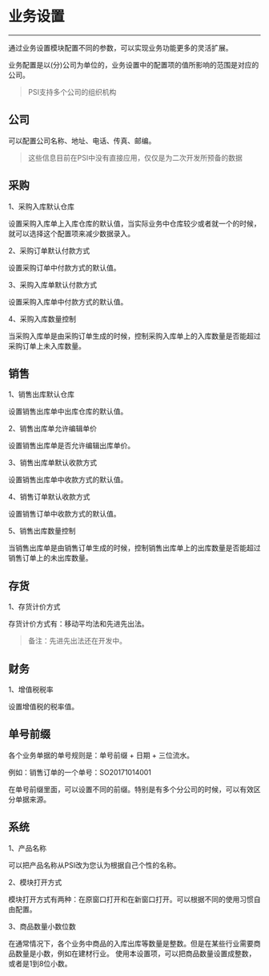 # 业务设置

---

通过业务设置模块配置不同的参数，可以实现业务功能更多的灵活扩展。

业务配置是以(分)公司为单位的，业务设置中的配置项的值所影响的范围是对应的公司。

> PSI支持多个公司的组织机构

## 公司

可以配置公司名称、地址、电话、传真、邮编。

> 这些信息目前在PSI中没有直接应用，仅仅是为二次开发所预备的数据

## 采购

1、采购入库默认仓库

设置采购入库单上入库仓库的默认值，当实际业务中仓库较少或者就一个的时候，就可以选择这个配置项来减少数据录入。

2、采购订单默认付款方式

设置采购订单中付款方式的默认值。

3、采购入库单默认付款方式

设置采购入库单中付款方式的默认值。

4、采购入库数量控制

当采购入库单是由采购订单生成的时候，控制采购入库单上的入库数量是否能超过采购订单上未入库数量。


## 销售

1、销售出库默认仓库

设置销售出库单中出库仓库的默认值。

2、销售出库单允许编辑单价

设置销售出库单是否允许编辑出库单价。

3、销售出库单默认收款方式

设置销售出库单中收款方式的默认值。

4、销售订单默认收款方式

设置销售订单中收款方式的默认值。

5、销售出库数量控制

当销售出库单是由销售订单生成的时候，控制销售出库单上的出库数量是否能超过销售订单上的未出库数量。

## 存货

1、存货计价方式

存货计价方式有：移动平均法和先进先出法。

> 备注：先进先出法还在开发中。

## 财务

1、增值税税率

设置增值税的税率值。

## 单号前缀

各个业务单据的单号规则是：单号前缀 + 日期 + 三位流水。

例如：销售订单的一个单号：SO20171014001

在单号前缀里面，可以设置不同的前缀。特别是有多个分公司的时候，可以有效区分单据来源。

## 系统

1、产品名称

可以把产品名称从PSI改为您认为根据自己个性的名称。

2、模块打开方式

模块打开方式有两种：在原窗口打开和在新窗口打开。可以根据不同的使用习惯自由配置。

3、商品数量小数位数

在通常情况下，各个业务中商品的入库出库等数量是整数。但是在某些行业需要商品数量是小数，例如在建材行业。
使用本设置项，可以把商品数量设置成整数，或者是1到8位小数。